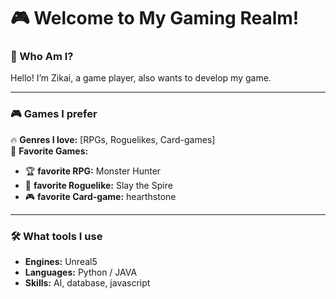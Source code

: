 # 🎮 Welcome to My Gaming Realm!  

### 👾 Who Am I?  
Hello! I’m Zikai, a game player, also wants to develop my game.

---

### 🎮 Games I prefer
🔥 **Genres I love:** [RPGs, Roguelikes, Card-games]  
🎯 **Favorite Games:**  
- 🏆 **favorite RPG:** Monster Hunter 
- 🍕 **favorite Roguelike:** Slay the Spire
- 🎮 **favorite Card-game:** hearthstone

---

### 🛠 What tools I use
- **Engines:** Unreal5 
- **Languages:** Python / JAVA 
- **Skills:** AI, database, javascript


 
